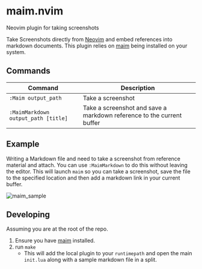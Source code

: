 # maim.nvim 

Neovim plugin for taking screenshots 

Take Screenshots directly from [Neovim](https://github.com/neovim/neovim) and embed references into markdown documents. This plugin relies on [maim](https://github.com/naelstrof/maim) being installed on your system.

## Commands 

| Command                             | Description                                                           |
| --------                            | ------------                                                          |
| `:Maim output_path`                 | Take a screenshot                                                     |
| `:MaimMarkdown output_path [title]` | Take a screenshot and save a markdown reference to the current buffer |

## Example 

Writing a Markdown file and need to take a screenshot from reference material and attach. You can use `:MaimMarkdown` to do this without leaving the editor. This will launch `maim` so you can take a screenshot, save the file to the specified location and then add a markdown link in your current buffer.

![maim_sample](https://media.giphy.com/media/3XXUv33JRQNzSKWaPr/giphy.gif)

## Developing 

Assuming you are at the root of the repo.

1. Ensure you have [maim](https://github.com/naelstrof/maim#installation) installed.
2. run `make`
    - This will add the local plugin to your `runtimepath` and open the main `init.lua` along with a sample markdown file in a split.
